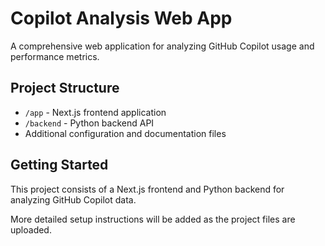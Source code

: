 # Copilot Analysis Web App

A comprehensive web application for analyzing GitHub Copilot usage and performance metrics.

## Project Structure

- `/app` - Next.js frontend application
- `/backend` - Python backend API
- Additional configuration and documentation files

## Getting Started

This project consists of a Next.js frontend and Python backend for analyzing GitHub Copilot data.

More detailed setup instructions will be added as the project files are uploaded.
